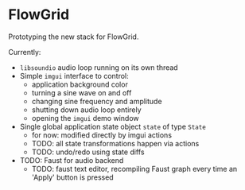 # FlowGrid

Prototyping the new stack for FlowGrid.

Currently:

* `libsoundio` audio loop running on its own thread
* Simple `imgui` interface to control:
  - application background color
  - turning a sine wave on and off
  - changing sine frequency and amplitude
  - shutting down audio loop entirely
  - opening the `imgui` demo window
* Single global application state object `state` of type `State`
  - for now: modified directly by imgui actions
  - TODO: all state transformations happen via actions
  - TODO: undo/redo using state diffs
* TODO: Faust for audio backend
  - TODO: faust text editor, recompiling Faust graph every time an 'Apply' button is pressed
